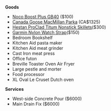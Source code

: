 **Goods**
- [Noco Boost Plus GB40](https://no.co/gb40) ($100)
- [Canada Goose MacMillan Parka](https://www.canadagoose.com/ca/en/pr/macmillan-parka-2080M.html?Color=61) (CA$1325)
- [Hestan ProClad Titum Nonstick Skillets](https://hestanculinary.com/collections/titum/products/probond-forged-stainless-steel-nonstick-skillet?variant=40871280410667)($300)
- [Garmin Nylon Watch Strap](https://www.garmin.com/en-US/p/552261/pn/010-12875-00)($150)
- Bedroom Bookshelf
- Kitchen Aid pasta maker
- Kitchen Aid meat grinder
- Cast Iron meat press
- Office futon
- Breville Toaster Oven Air Fryer
- Large pestle and morter
- Food processor
- XL Oval Le Cruset Dutch oven

**Services**
- West-side Concrete Pour ($6000)
- Main Drain Fix ($6000)